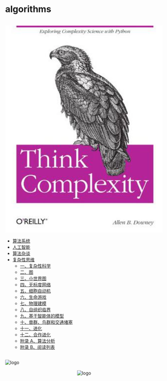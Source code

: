 # algorithms

<br />
<img  src='./cover.jpg' width="600" alt="logo">
<br />

-   [算法系统](/algorithms/base_algo/)
-   [人工智能](/algorithms/ai/)
-   [算法杂谈](/algorithms/other_algo/)
-   [复杂性思维](/algorithms/think_complexity/)
    -   [一、复杂性科学](/algorithms/think_complexity/1.md)
    -   [二、图](/algorithms/think_complexity/2.md)
    -   [三、小世界图](/algorithms/think_complexity/3.md)
    -   [四、无标度网络](/algorithms/think_complexity/4.md)
    -   [五、细胞自动机](/algorithms/think_complexity/5.md)
    -   [六、生命游戏](/algorithms/think_complexity/6.md)
    -   [七、物理建模](/algorithms/think_complexity/7.md)
    -   [八、自组织临界](/algorithms/think_complexity/8.md)
    -   [九、基于智能体的模型](/algorithms/think_complexity/9.md)
    -   [十、兽群、鸟群和交通堵塞](/algorithms/think_complexity/10.md)
    -   [十一、进化](/algorithms/think_complexity/11.md)
    -   [十二、合作进化](/algorithms/think_complexity/12.md)
    -   [附录 A、算法分析](/algorithms/think_complexity/a.md)
    -   [附录 B、阅读列表](/algorithms/think_complexity/b.md)

<br />
<img  src='/img/bjkb.PNG' width="600" alt="logo">
<br />
<br />
<div align="center">
<img  src='/img/01.jpeg' width="600" alt="logo" />
</div>
<br />
<br />
